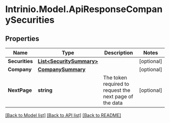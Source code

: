 # Intrinio.Model.ApiResponseCompanySecurities
## Properties

Name | Type | Description | Notes
------------ | ------------- | ------------- | -------------
**Securities** | [**List&lt;SecuritySummary&gt;**](SecuritySummary.md) |  | [optional] 
**Company** | [**CompanySummary**](CompanySummary.md) |  | [optional] 
**NextPage** | **string** | The token required to request the next page of the data | [optional] 

[[Back to Model list]](../README.md#documentation-for-models) [[Back to API list]](../README.md#documentation-for-api-endpoints) [[Back to README]](../README.md)

